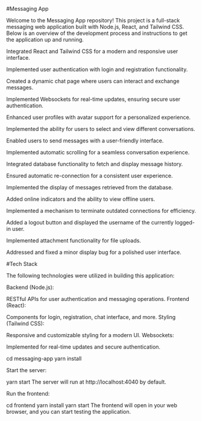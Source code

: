#Messaging App

Welcome to the Messaging App repository! This project is a full-stack messaging web application built with Node.js, React, and Tailwind CSS. Below is an overview of the development process and instructions to get the application up and running.



Integrated React and Tailwind CSS for a modern and responsive user interface.


Implemented user authentication with login and registration functionality.


Created a dynamic chat page where users can interact and exchange messages.


Implemented Websockets for real-time updates, ensuring secure user authentication.


Enhanced user profiles with avatar support for a personalized experience.


Implemented the ability for users to select and view different conversations.


Enabled users to send messages with a user-friendly interface.


Implemented automatic scrolling for a seamless conversation experience.


Integrated database functionality to fetch and display message history.

Ensured automatic re-connection for a consistent user experience.


Implemented the display of messages retrieved from the database.


Added online indicators and the ability to view offline users.


Implemented a mechanism to terminate outdated connections for efficiency.


Added a logout button and displayed the username of the currently logged-in user.


Implemented attachment functionality for file uploads.


Addressed and fixed a minor display bug for a polished user interface.


#Tech Stack

The following technologies were utilized in building this application:

Backend (Node.js):

RESTful APIs for user authentication and messaging operations.
Frontend (React):

Components for login, registration, chat interface, and more.
Styling (Tailwind CSS):

Responsive and customizable styling for a modern UI.
Websockets:

Implemented for real-time updates and secure authentication.



cd messaging-app
yarn install

Start the server:

yarn start
The server will run at http://localhost:4040 by default.

Run the frontend:

cd frontend
yarn install
yarn start
The frontend will open in your web browser, and you can start testing the application.
